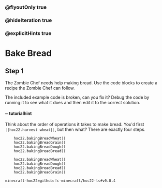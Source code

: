 ### @flyoutOnly true
### @hideIteration true
### @explicitHints true


# Bake Bread

## Step 1
The Zombie Chef needs help making bread. Use the code blocks to create a recipe the Zombie Chef can follow.

The included example code is broken, can you fix it? Debug the code by running it to see what it does and then edit it to the correct solution.

#### ~ tutorialhint 
Think about the order of operations it takes to make bread. You'd first ``||hoc22.harvest wheat||``, but then what? There are exactly four steps.

```ghost
    hoc22.bakingBreadWheat()
    hoc22.bakingBreadGrain()
    hoc22.bakingBreadDough()
    hoc22.bakingBreadBread()
```
```template
    hoc22.bakingBreadWheat()
    hoc22.bakingBreadDough()
    hoc22.bakingBreadBread()
    hoc22.bakingBreadGrain()
```

```package
minecraft-hoc22=github:fc-minecraft/hoc22-ts#v0.0.4
```
